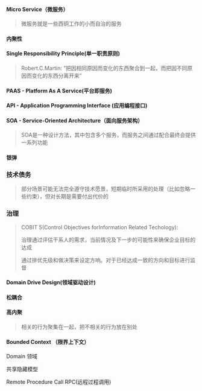 #### Micro Service（微服务）

> 微服务就是一些西铜工作的小而自治的服务

#### 内聚性

#### Single Responsibility Principle(单一职责原则)

> Robert.C.Martin: ”把因相同原因而变化的东西聚合到一起，而把因不同原因而变化的东西分离开来”

#### PAAS - Platform As A Service(平台即服务)

#### API - Application Programming Interface (应用编程接口)

#### SOA - Service-Oriented Architecture（面向服务架构）

> SOA是一种设计方法，其中包含多个服务，而服务之间通过配合最终会提供一系列功能

#### 银弹



### 技术债务

> 部分场景可能无法完全遵守技术愿景，短期临时所采用的处理（比如忽略一些约束），但对长期是需要付出代价的
>
> 



### 治理

> COBIT 5(Control Objectives forInformation Related Techology):
>
> 治理通过评估干系人的需求，当前情况及下一步的可能性来确保企业目标的达成
>
> 通过排优先级和做决策来设定方响。对于已经达成一致的方向和目标进行监督



#### Domain Drive Design(领域驱动设计)

#### 松耦合



#### 高内聚

> 相关的行为聚集在一起，把不相关的行为放在别处

#### Bounded Context （限界上下文）

Domain 领域

共享隐藏模型

Remote Procedure Call RPC(远程过程调用)
